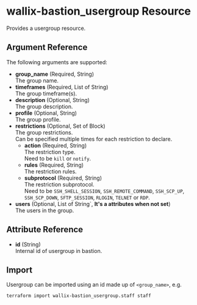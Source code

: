 # wallix-bastion_usergroup Resource

Provides a usergroup resource.

## Argument Reference

The following arguments are supported:

- **group_name** (Required, String)  
  The group name.
- **timeframes** (Required, List of String)  
  The group timeframe(s).
- **description** (Optional, String)  
  The group description.
- **profile** (Optional, String)  
  The group profile.
- **restrictions** (Optional, Set of Block)  
  The group restrictions.  
  Can be specified multiple times for each restriction to declare.
  - **action** (Required, String)  
  The restriction type.  
  Need to be `kill` or `notify`.
  - **rules** (Required, String)  
  The restriction rules.
  - **subprotocol** (Required, String)  
  The restriction subprotocol.  
  Need to be `SSH_SHELL_SESSION`, `SSH_REMOTE_COMMAND`, `SSH_SCP_UP`, `SSH_SCP_DOWN`, `SFTP_SESSION`, `RLOGIN`, `TELNET` or `RDP`.
- **users** (Optional, List of String`, **It's a attributes when not set**)  
  The users in the group.

## Attribute Reference

- **id** (String)  
  Internal id of usergroup in bastion.

## Import

Usergroup can be imported using an id made up of `<group_name>`, e.g.

```shell
terraform import wallix-bastion_usergroup.staff staff
```
